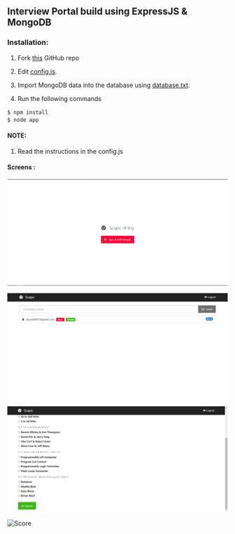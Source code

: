 ## Interview Portal build using ExpressJS & MongoDB

### Installation:

1. Fork [this](https://github.com/arjunsk/interview_portal_expressJS) GitHub repo

2. Edit [config.js](/config.js).

3. Import MongoDB data into the database using [database.txt](/database.txt).

4. Run the following commands
```sh
$ npm install
$ node app
```

#### NOTE:
1. Read the instructions in the config.js

#### Screens :
![Login ](/screens/login.png)

![Admin ](/screens/admin_dashboard.png)

![Candidate Test ](/screens/candidate_test.png)

![Score ](/screens/score.png)

